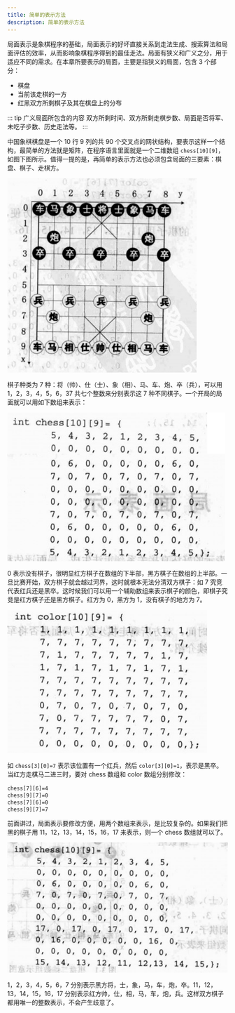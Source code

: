 ```yaml
---
title: 简单的表示方法
description: 简单的表示方法
---
```


局面表示是象棋程序的基础，局面表示的好坏直接关系到走法生成、搜索算法和局面评估的效率，从而影响象棋程序得到的最佳走法。局面有狭义和广义之分，用于适应不同的需求。在本章所要表示的局面，主要是指狭义的局面，包含 3 个部分：

- 棋盘
- 当前该走棋的一方
- 红黑双方所剩棋子及其在棋盘上的分布

::: tip 广义局面所包含的内容
双方所剩时间、双方所剩走棋步数、局面是否将军、未吃子步数、历史走法等。
:::

中国象棋棋盘是一个 10 行 9 列的共 90 个交叉点的网状结构，要表示这样一个结构，最简单的方法就是矩阵，在程序语言里面就是一个二维数组 `chess[10][9]`，如图下图所示。值得一提的是，再简单的表示方法也必须包含局面的三要素：棋盘、棋子、走棋方。

![](../../../assets/2023/08/chinese-chess-2.png)


棋子种类为 7 种：将（帅）、仕（士）、象（相）、马、车、炮、卒（兵），可以用 1，2，3，4，5，6，37 共七个整数来分别表示这 7 种不同棋子。一个开局的局面就可以用如下数组来表示：

![](../../../assets/2023/08/chinese-chess-3.png)

0 表示没有棋子，很明显红方棋子在数组的下半部，黑方棋子在数组的上半部。一旦比赛开始，双方棋子就会越过河界，这时就根本无法分清双方棋子：如 7 究竞代表红兵还是黑卒。这时候我们可以用一个辅助数组来表示棋子的颜色，即棋子究竞是红方棋子还是黑方棋子。红方为 0，黑方为 1，没有棋子的地方为 7。

![](../../../assets/2023/08/chinese-chess-4.png)

如 `chess[3][0]=7` 表示该位置有一个红兵，然后 `color[3][0]=1`，表示是黑卒。当红方走棋马二进三时，要对 chess 数组和 color 数组分别修改：

```
chess[7][6]=4
chess[9][7]=0
chess[7][6]=0
chess[9][7]=7
```

前面讲过，局面表示要修改方便，用两个数组来表示，是比较复杂的。如果我们把黑的棋子用 11，12，13，14，15，16，17 来表示，则一个 chess 数组就可以了。

![](../../../assets/2023/08/chinese-chess-5.png)

1，2，3，4，5，6，7 分别表示黑方将，士，象，马，车，炮，卒。11，12，13，14，15，16，17 分别表示红方帅，仕，相，马，车，炮，兵。这样双方棋子都用唯一的整数表示，不会产生歧意了。

